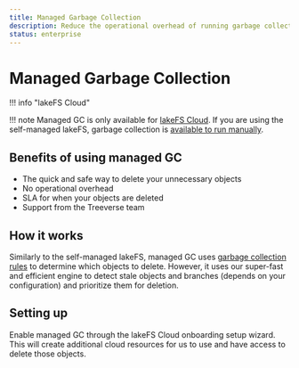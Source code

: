 ```yaml
---
title: Managed Garbage Collection
description: Reduce the operational overhead of running garbage collection manually.
status: enterprise
---
```


# Managed Garbage Collection

!!! info "lakeFS Cloud"

!!! note
    Managed GC is only available for [lakeFS Cloud](../../cloud/index.md). If you are using the self-managed lakeFS, garbage collection is [available to run manually](gc.md).

## Benefits of using managed GC

* The quick and safe way to delete your unnecessary objects
* No operational overhead
* SLA for when your objects are deleted
* Support from the Treeverse team

## How it works

Similarly to the self-managed lakeFS, managed GC uses [garbage collection rules](gc.md) to determine which objects to delete.
However, it uses our super-fast and efficient engine to detect stale objects and branches (depends on your configuration) and prioritize them for deletion.

## Setting up

Enable managed GC through the lakeFS Cloud onboarding setup wizard.
This will create additional cloud resources for us to use and have access to delete those objects.
